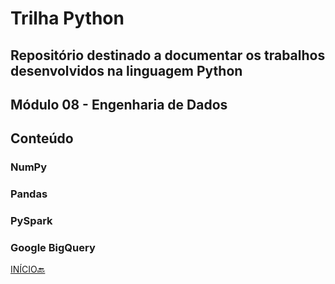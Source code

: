# Trilha Python
## Repositório destinado a documentar os trabalhos desenvolvidos na linguagem Python
## Módulo 08 - Engenharia de Dados
## Conteúdo
### NumPy
### Pandas
### PySpark
### Google BigQuery
[INÍCIO🔙](https://github.com/marlissonls/trilha_python/tree/main)